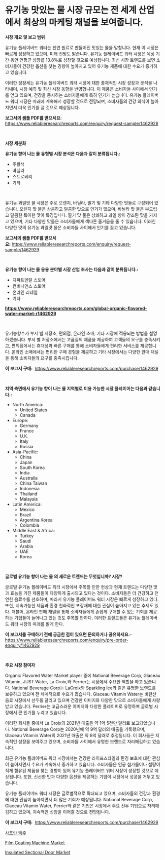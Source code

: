 <p><h1>유기농 맛있는 물 시장 규모는 전 세계 산업에서 최상의 마케팅 채널을 보여줍니다.</h1></p><p><strong>시장 개요 및 보고 범위</strong></p>
<p><p>유기농 플레이버드 워터는 천연 원료로 만들어진 맛있는 물을 말합니다. 현재 이 시장은 빠르게 성장하고 있으며, 미래 전망도 밝습니다. 유기농 플레이버드 워터 시장은 예상 기간 동안 연평균 성장률 13.8%로 성장할 것으로 예상됩니다. 최신 시장 트렌드를 보면 소비자들이 건강한 옵션을 찾는 경향이 높아지고 있어 유기농 제품에 대한 수요가 증가하고 있습니다.</p><p>이러한 성장세는 유기농 플레이버드 워터 시장에 대한 총체적인 시장 성장과 분석을 나타내며, 시장 예측 및 최신 시장 동향을 반영합니다. 이 제품은 소비자들 사이에서 인기를 얻고 있으며, 건강을 중시하는 소비자들에게 특히 인기가 높습니다. 유기농 플레이버드 워터 시장은 미래에 계속해서 성장할 것으로 전망되며, 소비자들의 건강 의식이 높아지면서 더욱 인기를 끌 것으로 예상됩니다.</p></p>
<p><strong>보고서의 샘플 PDF를 받으세요:</strong> <a href="https://www.reliableresearchreports.com/enquiry/request-sample/1462929">https://www.reliableresearchreports.com/enquiry/request-sample/1462929</a></p>
<p>&nbsp;</p>
<p><strong>시장 세분화</strong></p>
<p><strong>유기농 향이 나는 물 유형별 시장 분석은 다음과 같이 분류됩니다.:</strong></p>
<p><ul><li>주황색</li><li>바닐라</li><li>스트로베리</li><li>기타</li></ul></p>
<p>&nbsp;</p>
<p><p>유기농 과일맛 물 시장은 주로 오렌지, 바닐라, 딸기 및 기타 다양한 맛들로 구성되어 있습니다. 오렌지 맛 물은 상큼하고 달콤한 맛으로 인기가 많으며, 바닐라 맛 물은 부드럽고 달콤한 특이한 맛이 특징입니다. 딸기 맛 물은 상쾌하고 과일 향이 강조된 맛을 가지고 있으며, 기타 다양한 맛들은 소비자들에게 색다른 즐거움을 줄 수 있습니다. 이러한 다양한 맛의 유기농 과일맛 물은 소비자들 사이에서 인기를 끌고 있습니다.</p></p>
<p><strong>보고서의 샘플 PDF를 받으세요:</strong>&nbsp;<a href="https://www.reliableresearchreports.com/enquiry/request-sample/1462929">https://www.reliableresearchreports.com/enquiry/request-sample/1462929</a></p>
<p>&nbsp;</p>
<p><strong> 유기농 향이 나는 물 응용 분야별 시장 산업 조사는 다음과 같이 분류됩니다.:</strong></p>
<p><ul><li>디파트멘탈 스토어</li><li>컨비니언스 스토어</li><li>온라인 리테일</li><li>기타</li></ul></p>
<p><strong><a href="https://www.reliableresearchreports.com/global-organic-flavored-water-market-r1462929">https://www.reliableresearchreports.com/global-organic-flavored-water-market-r1462929</a></strong></p>
<p>&nbsp;</p>
<p><p>유기농향수가 부서 별 저장소, 편의점, 온라인 소매, 기타 시장에 적용되는 방법을 설명하겠습니다. 부서 별 저장소에서는 고품질의 제품을 제공하여 고객들의 요구를 충족시키고, 편의점에서는 휴대성과 빠른 구매를 통해 소비자들에게 편리한 서비스를 제공합니다. 온라인 소매에서는 편리한 구매 경험을 제공하고 기타 시장에서는 다양한 판매 채널을 통해 소비자들의 요구를 충족시킵니다.</p></p>
<p><strong>이 보고서 구매:</strong>&nbsp; <a href="https://www.reliableresearchreports.com/purchase/1462929">https://www.reliableresearchreports.com/purchase/1462929</a></p>
<p>&nbsp;</p>
<p><strong>지역 측면에서 유기농 향이 나는 물 지역별로 이용 가능한 시장 플레이어는 다음과 같습니다.:</strong></p>
<p><ul>
    <li>
        North America:
        <ul>
            <li>United States</li>
            <li>Canada</li>
        </ul>
    </li>
    <li>
        Europe:
        <ul>
            <li>Germany</li>
            <li>France</li>
            <li>U.K.</li>
            <li>Italy</li>
            <li>Russia</li>
        </ul>
    </li>
    <li>
        Asia-Pacific:
        <ul>
            <li>China</li>
            <li>Japan</li>
            <li>South Korea</li>
            <li>India</li>
            <li>Australia</li>
            <li>China Taiwan</li>
            <li>Indonesia</li>
            <li>Thailand</li>
            <li>Malaysia</li>
        </ul>
    </li>
    <li>
        Latin America:
        <ul>
            <li>Mexico</li>
            <li>Brazil</li>
            <li>Argentina Korea</li>
            <li>Colombia</li>
        </ul>
    </li>
    <li>
        Middle East & Africa:
        <ul>
            <li>Turkey</li>
            <li>Saudi</li>
            <li>Arabia</li>
            <li>UAE</li>
            <li>Korea</li>
        </ul>
    </li>
    </ul></p>
<p>&nbsp;</p>
<p><strong>글로벌 유기농 향이 나는 물 의 새로운 트렌드는 무엇입니까? 시장?</strong></p>
<p><p>글로벌 유기농 플레이버드 워터 시장에서 주목할 만한 현상과 현재 트렌드는 다양한 맛과 효능을 가진 제품들이 다양하게 출시되고 있다는 것이다. 소비자들은 더 건강하고 천연한 음료수를 선호하며, 따라서 유기농 플레이버드 워터 시장은 빠르게 성장하고 있다. 또한, 지속가능한 제품과 환경 친화적인 포장재에 대한 관심이 높아지고 있는 추세도 있다. 더불어, 온라인 판매 채널을 통해 소비자들에게 손쉽게 구매할 수 있는 기회를 제공하는 기업들이 늘어나고 있는 것도 주목할 만하다. 이러한 트렌드들은 유기농 플레이버드 워터 시장의 미래를 밝게 한다.</p></p>
<p><strong>이 보고서를 구매하기 전에 궁금한 점이 있으면 문의하거나 공유하세요.</strong>- <a href="https://www.reliableresearchreports.com/enquiry/pre-order-enquiry/1462929">https://www.reliableresearchreports.com/enquiry/pre-order-enquiry/1462929</a></p>
<p>&nbsp;</p>
<p><strong>주요 시장 참여자</strong></p>
<p><p>Organic Flavored Water Market player 중에 National Beverage Corp, Glaceau Vitamin, JUST Water, La Croix,와 Perrier는 시장에서 주요한 역할을 하고 있습니다. National Beverage Corp는 LaCroix와 Sparkling Ice와 같은 유명한 브랜드를 보유하고 있으며 전 세계적으로 수요가 많습니다. Glaceau Vitamin Water는 비탄산 음료 시장에서 선두를 달리고 있으며 건강한 이미지와 다양한 맛으로 소비자들에게 사랑받고 있습니다. Perrier는 고급스러운 이미지와 다양한 플레이버로 유명하며 글로벌 시장에서 큰 인기를 누리고 있습니다.</p><p>이러한 회사들 중에서 La Croix의 2021년 매출은 약 1억 5천만 달러로 보고되었습니다. National Beverage Corp는 2020년에 약 9억 달러의 매출을 기록했으며, Glaceau Vitamin Water의 2021년 매출은 약 8억 달러로 추정됩니다. 이 회사들은 지속적인 성장을 보여주고 있으며, 소비자들 사이에서 유명한 브랜드로 자리매김하고 있습니다.</p><p>최근 유기농 플레이버드 워터 시장에서는 건강한 라이프스타일과 환경 보호에 대한 관심이 높아지면서 수요가 계속해서 증가하고 있습니다. 소비자들은 인공 첨가물이나 설탕이 적게 함유된 제품을 찾는 경향이 있어 유기농 플레이버드 워터 시장이 성장할 것으로 예상됩니다. 또한, 신선한 맛과 다양한 옵션을 제공하는 기업이 시장에서 성공을 거두고 있습니다.</p><p>유기농 플레이버드 워터 시장은 글로벌적으로 확대되고 있으며, 소비자들의 건강과 환경에 대한 관심이 높아지면서 더 많은 기회가 예상됩니다. National Beverage Corp, Glaceau Vitamin Water, Perrier와 같은 기업은 시장에서 주요 선두 기업으로 자리매김하고 있으며, 지속적인 성장을 이어갈 것으로 전망됩니다.</p></p>
<p><strong>이 보고서 구매:</strong>&nbsp;&nbsp;<a href="https://www.reliableresearchreports.com/purchase/1462929">https://www.reliableresearchreports.com/purchase/1462929</a></p>
<p><p><a href="https://github.com/GabrielBlanda5656/Market-Research-Report-List-1/blob/main/690066730775.md">사프란 맥주</a></p><p><a href="https://github.com/bmorecock/Market-Research-Report-List-2/blob/main/film-coating-machine-market.md">Film Coating Machine Market</a></p><p><a href="https://github.com/Krish2023na/Market-Research-Report-List-4/blob/main/insulated-sectional-door-market.md">Insulated Sectional Door Market</a></p></p>